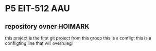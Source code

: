 # P5 EIT-512 AAU
## repository ovner HOIMARK
this project is the first git project from this groop 
this is a confligt this is a confligting line that will overrulegi